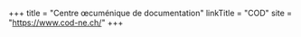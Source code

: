 +++
title = "Centre œcuménique de documentation"
linkTitle = "COD"
site = "https://www.cod-ne.ch/"
+++